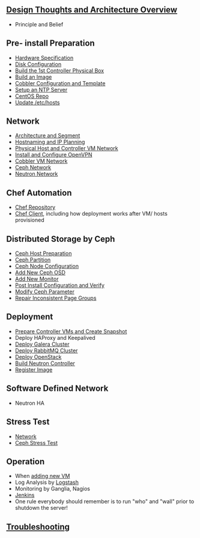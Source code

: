 ## [Design Thoughts and Architecture Overview](markdown/ArchitectureOverview.markdown)
  * Principle and Belief

## Pre- install Preparation
  * [Hardware Specification](markdown/HardwareSpec.markdown)
  * [Disk Configuration](markdown/DiskConfiguration.markdown)
  * [Build the 1st Controller Physical Box](markdown/BuildFirstBox.markdown)
  * [Build an Image](markdown/BuildAnImage.markdown)
  * [Cobbler Configuration and Template](markdown/BuildCobblerVM.markdown)
  * [Setup an NTP Server](markdown/CreateNTP.markdown)
  * [CentOS Repo](markdown/CreateCentosRepo.markdown)
  * [Update /etc/hosts](markdown/UpdateHosts.markdown)

## Network
  * [Architecture and Segment](markdown/NetworkConfiguration.markdown)
  * [Hostnaming and IP Planning](markdown/IPPlanning.markdown)
  * [Physical Host and Controller VM Network](markdown/BuildFirstBox.markdown)
  * [Install and Configure OpenVPN](markdown/InstallAndConfigureOpenvpn.markdown)
  * [Cobbler VM Network](markdown/BuildCobblerVM.markdown)
  * [Ceph Network](markdown/CephDistributedStorage.markdown)
  * [Neutron Network](markdown/BuildNeutron.markdown)

## Chef Automation
  * [Chef Repository](markdown/ChefRepo.markdown)
  * [Chef Client](markdown/ChefClient.markdown), including how deployment works after VM/ hosts provisioned

## Distributed Storage by Ceph
  * [Ceph Host Preparation](markdown/CephPrepare.markdown)
  * [Ceph Partition](markdown/CephPartition.markdown)
  * [Ceph Node Configuration](markdown/CephDistributedStorage.markdown)
  * [Add New Ceph OSD](markdown/CephAddOSD.markdown)
  * [Add New Monitor](markdown/CephAddMon.markdown)
  * [Post Install Configuration and Verify](markdown/CephPostConfiguration.markdown)
  * [Modify Ceph Parameter](markdown/CephParamChange.markdown)
  * [Repair Inconsistent Page Groups](markdown/CephPGRepair.markdown)

## Deployment
  * [Prepare Controller VMs and Create Snapshot](markdown/BuildControllerVM.markdown)
  * Deploy HAProxy and Keepalived
  * [Deploy Galera Cluster](markdown/DeployGalera.markdown)
  * [Deploy RabbitMQ Cluster](markdown/DeployRabbitMQCluster.markdown)
  * [Deploy OpenStack](markdown/DeployOpenStack.markdown)
  * [Build Neutron Controller](markdown/BuildNeutron.markdown)
  * [Register Image](markdown/RegisterImage.markdown)

## Software Defined Network
  * Neutron HA

## Stress Test
  * [Network](markdown/StressTestNetwork.markdown)
  * [Ceph Stress Test](markdown/StressTestCeph.markdown)

## Operation
  * When [adding new VM](markdown/PostConfigNewVM.markdown)
  * Log Analysis by [Logstash](markdown/BuildLogstash.markdown)
  * Monitoring by Ganglia, Nagios
  * [Jenkins](markdown/BuildJenkins.markdown)
  * One rule everybody should remember is to run "who" and "wall" prior to shutdown the server!

## [Troubleshooting](markdown/TroubleShooting.markdown)
